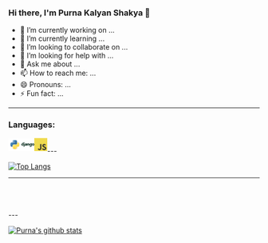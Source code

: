 ### Hi there, I'm Purna Kalyan Shakya 👋

<!--
**landxcape/landxcape** is a ✨ _special_ ✨ repository because its `README.md` (this file) appears on your GitHub profile.

Here are some ideas to get you started:
-->

- 🔭 I’m currently working on ...
- 🌱 I’m currently learning ...
- 👯 I’m looking to collaborate on ...
- 🤔 I’m looking for help with ...
- 💬 Ask me about ...
- 📫 How to reach me: ...
- 😄 Pronouns: ...
- ⚡ Fun fact: ...


---
### Languages:
<img align="left" alt="Python" width="26px" src="https://raw.githubusercontent.com/github/explore/80688e429a7d4ef2fca1e82350fe8e3517d3494d/topics/python/python.png">
<img align="left" alt="Django" width="26px" src="https://raw.githubusercontent.com/github/explore/80688e429a7d4ef2fca1e82350fe8e3517d3494d/topics/django/django.png">
<img align="left" alt="JavaScript" width="26px" src="https://raw.githubusercontent.com/github/explore/80688e429a7d4ef2fca1e82350fe8e3517d3494d/topics/javascript/javascript.png">

<br/>
---

[![Top Langs](https://github-readme-stats.vercel.app/api/top-langs/?username=landxcape&exclude_repo=rgb,dmd2-libraries,dmd2-learning,dmd2-animation_pt2,web-scrap,django-learn-2020)](https://github.com/landxcape/github-readme-stats)

<hr/>
<br/>

<br/>
<br/>
---
<br/>

[![Purna's github stats](https://github-readme-stats.vercel.app/api?username=landxcape&show_icons=true&theme=radical)](https://github.com/landxcape/github-readme-stats)

